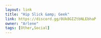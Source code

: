 ```yaml
---
layout: link
title: "Hip Slick &amp; Geek"
link: https://discord.gg/0Uk8GIZtbNLEbhaP
owner: "Arlene"
tags: [Other,Social]
---
```

